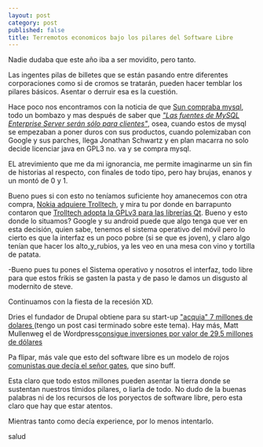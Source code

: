 ```yaml
---
layout: post
category: post
published: false
title: Terremotos economicos bajo los pilares del Software Libre
---
```


Nadie dudaba que este año iba a ser movidito, pero tanto.

Las ingentes pilas de billetes que se están pasando entre diferentes corporaciones como si de cromos se tratarán, pueden hacer temblar los pilares básicos. Asentar o derruir esa es la cuestión.
<!--break-->

Hace poco nos encontramos con la noticia de que <a href="http://diariolinux.com/2008/01/16/sun-compra-mysql"> Sun compraba mysql</a>, todo un bombazo y mas después de saber que <em><a href="http://www.vivalinux.com.ar/biz/no-mas-fuentes-de-mysql-enterprise-server.html" title="mysql">"Las fuentes de MySQL Enterprise Server serán sólo para clientes"</a></em>, osea, cuando estos de mysql se empezaban a poner duros con sus productos, cuando polemizaban con Google y sus parches, llega Jonathan Schwartz y en plan macarra no solo decide licenciar java en GPL3 no. va y se compra mysql. 

EL atrevimiento que me da mi ignorancia, me permite imaginarme un sin fin de historias al respecto, con finales de todo tipo, pero hay brujas, enanos y un montó de 0 y 1.

Bueno pues si con esto no teníamos suficiente hoy amanecemos con otra compra,  <a href="http://barrapunto.com/articles/08/01/28/0922220.shtml" title="nokia">Nokia adquiere Trolltech</a>, y mira tu por donde en barrapunto contaron que <a href="http://softlibre.barrapunto.com/article.pl?sid=08/01/19/2124232&from=rss" title="glp3">Trolltech adopta la GPLv3 para las librerías Qt</a>.
Bueno y esto donde lo situamos? <a ref="http://www.investic.net/blog/karlos/Google_android_y_extremoduro">Google y su android</a> puede que algo tenga que ver en esta decisión, quien sabe, tenemos el sistema operativo del móvil pero lo cierto es que la interfaz es un poco pobre (si se que es joven), y claro algo tenían que hacer los alto_y_rubios, ya les veo en una mesa con vino y tortilla de patata. 
  
  -Bueno pues tu pones el Sistema operativo y nosotros el interfaz, todo libre para que estos frikis se gasten la pasta y de paso le damos un disgusto al modernito de steve.

Continuamos con la fiesta de la recesión XD. 

Dries el fundador de Drupal obtiene para su start-up <a href="http://acquia.com/node/10 ">"acquia" 7  millones de dolares </a> (tengo un post casi terminado sobre este tema). Hay más, Matt Mullenweg el de Wordpress<a href="http://www.theinquirer.es/2008/01/23/wordpress_consigue_inversiones_por_valor_de_295_millones_de_dolares.html" title="wordpress">consigue inversiones por valor de 29,5 millones de dólares</a>

Pa flipar, más vale que esto del software libre es un modelo de rojos <a href="http://mnm.uib.es/gallir/posts/2005/01/06/76/" title="comunistas">comunistas que decía el señor gates</a>, que sino buff. 

Esta claro que todo estos millones pueden asentar la tierra donde se sustentan nuestros tímidos pilares, o liarla de todo. No dudo de la buenas palabras ni de los recursos de los poryectos de software libre, pero esta claro que hay que estar   atentos.

Mientras tanto como decía experience, por lo menos intentarlo.

salud





